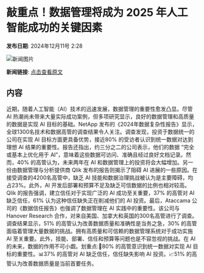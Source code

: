 # ​敲重点！数据管理将成为 2025 年人工智能成功的关键因素

**发布日期**: 2024年12月11号 2:28

![新闻图片](https://pic.chinaz.com/picmap/202005261134252541_11.jpg)

**新闻链接**: [点击查看原文](https://www.aibase.com/zh/news/13857)

## 内容

近期，随着人工智能（AI）技术的迅速发展，数据管理的重要性愈发凸显。尽管 AI 热潮尚未带来大量实际成功案例，但多项研究显示，良好的数据管理和高质量的数据是实现 AI 目标的基础。NetApp 发布的《2024年数据复杂性报告》显示，全球1300名技术和数据高管的调查结果令人关注。调查发现，投资于数据统一的公司在实现 AI 目标方面更具备优势，接近80% 的受访者认识到统一数据对达到理想 AI 结果的重要性。报告还指出，约三分之二的公司表示，他们的数据 “完全或基本上优化用于 AI”，意味着这些数据可访问、准确且经过良好文档记录。然而，40% 的高管认为，未来两年在 AI 和数据管理上的投资将会大幅增加。另一份由数据管理与分析提供商 Qlik 发布的报告则揭示了阻碍 AI 进展的一些原因。在接受调查的4200名高管中，缺乏 AI 技能和数据治理挑战被认为是主要障碍，均占23%。此外，AI 开发后部署和预算不足及缺乏可信数据的比例也相对较高。Qlik 的报告强调，建立信任对于实现广泛的 AI 成功至关重要，37% 的高管对 AI 缺乏信任，61% 认为这种信任缺失正在削减他们的 AI 投资。最后，Ataccama 公司的《数据信任报告》也强调了数据管理在 AI 实践中的重要性。该公司与 Hanover Research 合作，对来自美国、加拿大和英国的300名高管进行了调查。调查结果显示，51% 的高管认为改善数据质量和准确性是当务之急，30% 的高管面临着管理大量数据的挑战。拥有高质量和可信赖的数据管理系统对于成功实施 AI 至关重要。此外，技能、部署、信任和预算等问题也是不容忽视的挑战。在 AI 的未来，数据的作用不可小觑。划重点:🔑80% 的高管意识到统一数据对实现 AI 目标的重要性。📊37% 的高管对 AI 缺乏信任，信任缺失影响 AI 投资。📈51% 的高管认为改善数据质量是当前首要任务。
